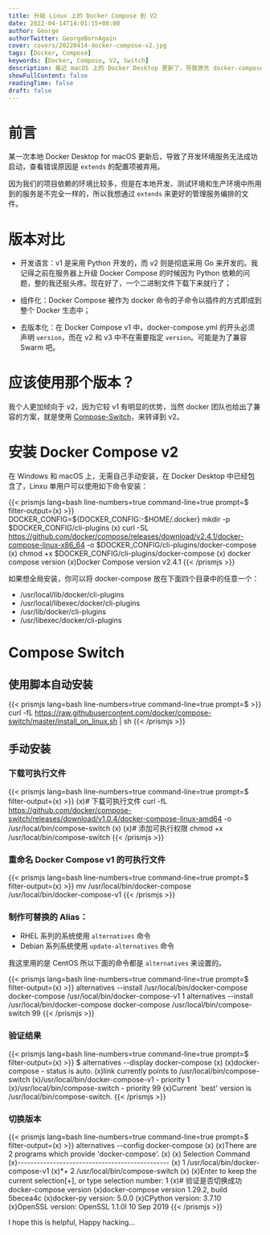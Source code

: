 ```yaml
---
title: 升级 Linux 上的 Docker Compose 到 V2
date: 2022-04-14T14:01:15+08:00
author: George
authorTwitter: GeorgeBornAgain
cover: covers/20220414-docker-compose-v2.jpg
tags: [Docker, Compose]
keywords: [Docker, Compose, V2, Switch]
description: 最近 macOS 上的 Docker Desktop 更新了，导致原先 docker-compose 编排的服务起不来了，于是就开始了升级之路。
showFullContent: false
readingTime: false
draft: false
---
```


# 前言

某一次本地 Docker Desktop for macOS 更新后，导致了开发环境服务无法成功启动，查看错误原因是 `extends` 的配置项被弃用。

因为我们的项目依赖的环境比较多，但是在本地开发、测试环境和生产环境中所用到的服务是不完全一样的，所以我想通过 `extends` 来更好的管理服务编排的文件。

# 版本对比

* 开发语言：v1 是采用 Python 开发的，而 v2 则是彻底采用 Go 来开发的。我记得之前在服务器上升级 Docker Compose 的时候因为 Python 依赖的问题，整的我还挺头疼。现在好了，一个二进制文件下载下来就行了；

* 组件化：Docker Compose 被作为 docker 命令的子命令以插件的方式即成到整个 Docker 生态中；

* 去版本化：在 Docker Compose v1 中，docker-compose.yml 的开头必须声明 `version`，而在 v2 和 v3 中不在需要指定 `version`。可能是为了兼容 Swarm 吧。

# 应该使用那个版本？

我个人更加倾向于 v2，因为它较 v1 有明显的优势，当然 docker 团队也给出了兼容的方案，就是使用 [Compose-Switch](https://github.com/docker/compose-switch)，来转译到 v2。

# 安装 Docker Compose v2

在 Windows 和 macOS 上，无需自己手动安装，在 Docker Desktop 中已经包含了，Linxu 单用户可以使用如下命令安装：

{{< prismjs lang=bash line-numbers=true command-line=true prompt=$ filter-output=(x) >}}
DOCKER_CONFIG=${DOCKER_CONFIG:-$HOME/.docker}
mkdir -p $DOCKER_CONFIG/cli-plugins
(x)
curl -SL https://github.com/docker/compose/releases/download/v2.4.1/docker-compose-linux-x86_64 -o $DOCKER_CONFIG/cli-plugins/docker-compose
(x)
chmod +x $DOCKER_CONFIG/cli-plugins/docker-compose
(x)
docker compose version
(x)Docker Compose version v2.4.1
{{< /prismjs >}}

如果想全局安装，你可以将 docker-compose 放在下面四个目录中的任意一个：

* /usr/local/lib/docker/cli-plugins
* /usr/local/libexec/docker/cli-plugins
* /usr/lib/docker/cli-plugins
* /usr/libexec/docker/cli-plugins

# Compose Switch

## 使用脚本自动安装

{{< prismjs lang=bash line-numbers=true command-line=true prompt=$ >}}
curl -fL https://raw.githubusercontent.com/docker/compose-switch/master/install_on_linux.sh | sh
{{< /prismjs >}}

## 手动安装

### 下载可执行文件

{{< prismjs lang=bash line-numbers=true command-line=true prompt=$ filter-output=(x) >}}
(x)# 下载可执行文件
curl -fL https://github.com/docker/compose-switch/releases/download/v1.0.4/docker-compose-linux-amd64 -o /usr/local/bin/compose-switch
(x)
(x)# 添加可执行权限
chmod +x /usr/local/bin/compose-switch
{{< /prismjs >}}

### 重命名 Docker Compose v1 的可执行文件

{{< prismjs lang=bash line-numbers=true command-line=true prompt=$ filter-output=(x) >}}
mv /usr/local/bin/docker-compose /usr/local/bin/docker-compose-v1
{{< /prismjs >}}

### 制作可替换的 Alias：

* RHEL 系列的系统使用 `alternatives` 命令
* Debian 系列系统使用 `update-alternatives` 命令

我这里用的是 CentOS 所以下面的命令都是 `alternatives` 来设置的。

{{< prismjs lang=bash line-numbers=true command-line=true prompt=$ filter-output=(x) >}}
alternatives --install /usr/local/bin/docker-compose docker-compose /usr/local/bin/docker-compose-v1 1
alternatives --install /usr/local/bin/docker-compose docker-compose /usr/local/bin/compose-switch 99
{{< /prismjs >}}

### 验证结果

{{< prismjs lang=bash line-numbers=true command-line=true prompt=$ filter-output=(x) >}}
$ alternatives --display docker-compose
(x)
(x)docker-compose - status is auto.
(x)link currently points to /usr/local/bin/compose-switch
(x)/usr/local/bin/docker-compose-v1 - priority 1
(x)/usr/local/bin/compose-switch - priority 99
(x)Current `best' version is /usr/local/bin/compose-switch.
{{< /prismjs >}}

### 切换版本

{{< prismjs lang=bash line-numbers=true command-line=true prompt=$ filter-output=(x) >}}
alternatives --config docker-compose
(x)
(x)There are 2 programs which provide 'docker-compose'.
(x)
(x)  Selection    Command
(x)-----------------------------------------------
(x)   1           /usr/local/bin/docker-compose-v1
(x)*+ 2           /usr/local/bin/compose-switch
(x)
(x)Enter to keep the current selection[+], or type selection number: 1
(x)# 验证是否切换成功
docker-compose version
(x)docker-compose version 1.29.2, build 5becea4c
(x)docker-py version: 5.0.0
(x)CPython version: 3.7.10
(x)OpenSSL version: OpenSSL 1.1.0l  10 Sep 2019
{{< /prismjs >}}

I hope this is helpful, Happy hacking...
